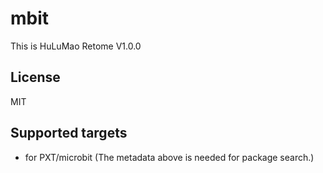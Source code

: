 # mbit

This is HuLuMao Retome V1.0.0

## License

MIT

## Supported targets

* for PXT/microbit
(The metadata above is needed for package search.)
